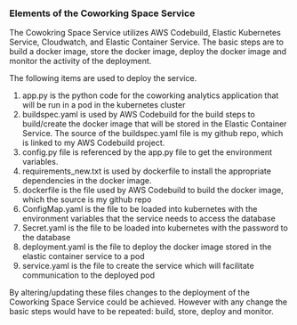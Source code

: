 ### Elements of the Coworking Space Service 

The Cowokring Space Service utilizes AWS Codebuild, Elastic Kubernetes Service, Cloudwatch, and Elastic Container Service. The basic steps are to build a docker image, store the docker image, deploy the docker image and monitor the activity of the deployment.

The following items are used to deploy the service.
1. app.py is the python code for the coworking analytics application that will be run in a pod in the kubernetes cluster
2. buildspec.yaml is used by AWS Codebuild for the build steps to build/create the docker image that will be stored in the Elastic Container Service. The source of the buildspec.yaml file is my github repo, which is linked to my AWS Codebuild project.
3. config.py file is referenced by the app.py file to get the environment variables.
4. requirements_new.txt is used by dockerfile to install the appropriate dependencies in the docker image.
5. dockerfile is the file used by AWS Codebuild to build the docker image, which the source is my github repo
6. ConfigMap.yaml is the file to be loaded into kubernetes with the environment variables that the service needs to access the database
7. Secret.yaml is the file to be loaded into kubernetes with the password to the database
8. deployment.yaml is the file to deploy the docker image stored in the elastic container service to a pod
9. service.yaml is the file to create the service which will facilitate communication to the deployed pod

By altering/updating these files changes to the deployment of the Coworking Space Service could be achieved. However with any change the basic steps would have to be repeated: build, store, deploy and monitor.


